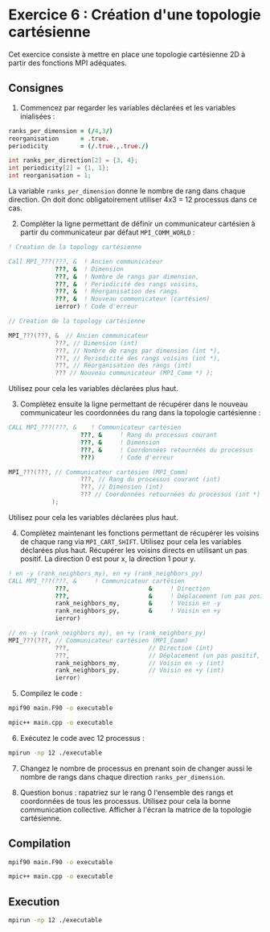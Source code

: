 # Exercice 6 : Création d'une topologie cartésienne

Cet exercice consiste à mettre en place une topologie cartésienne 2D à
partir des fonctions MPI adéquates.

## Consignes

1. Commencez par regarder les variables déclarées et les variables inialisées :

```fortran
ranks_per_dimension = (/4,3/)
reorganisation      = .true.
periodicity         = (/.true.,.true./)
```

```C++
int ranks_per_direction[2] = {3, 4};
int periodicity[2] = {1, 1};
int reorganisation = 1;
```

La variable `ranks_per_dimension` donne le nombre de rang dans chaque direction.
On doit donc obligatoirement utiliser 4x3 = 12 processus dans ce cas.

2. Compléter la ligne permettant de définir un communicateur cartésien à partir du communicateur par défaut `MPI_COMM_WORLD` :

```fortran
! Creation de la topology cartésienne

Call MPI_???(???, &  ! Ancien communicateur
             ???, &  ! Dimension
             ???, &  ! Nombre de rangs par dimension,
             ???, &  ! Periodicité des rangs voisins,
             ???, &  ! Réorganisation des rangs
             ???, &  ! Nouveau communicateur (cartésien)
             ierror) ! Code d'erreur
```

```C++
// Creation de la topology cartésienne

MPI_???(???, &  // Ancien communicateur
             ???, // Dimension (int)
             ???, // Nombre de rangs par dimension (int *),
             ???, // Periodicité des rangs voisins (int *),
             ???, // Réorganisation des rangs (int)
             ??? // Nouveau communicateur (MPI_Comm *) );
```

Utilisez pour cela les variables déclarées plus haut.

3. Complètez ensuite la ligne permettant de récupérer dans le nouveau communicateur les coordonnées du rang dans la topologie cartésienne :

```fortran
CALL MPI_???(???, &    ! Communicateur cartésien
                    ???, &     ! Rang du processus courant
                    ???, &     ! Dimension
                    ???, &     ! Coordonnées retournées du processus
                    ???)       ! Code d'erreur
```

```C++
MPI_???(???, // Communicateur cartésien (MPI_Comm)
                    ???, // Rang du processus courant (int)
                    ???, // Dimension (int)
                    ??? // Coordonnées retournées du processus (int *)
            );
```

Utilisez pour cela les variables déclarées plus haut.

4. Complètez maintenant les fonctions permettant de récupérer les voisins
de chaque rang via `MPI_CART_SHIFT`. Utilisez pour cela les variables déclarées
plus haut. Récupérer les voisins directs en utilisant un pas positif.
La direction 0 est pour x, la direction 1 pour y.

```fortran
! en -y (rank_neighbors_my), en +y (rank_neighbors_py)
CALL MPI_???(???, &     ! Communicateur cartésien
             ???,                      &     ! Direction
             ???,                      &     ! Déplacement (un pas positif)
             rank_neighbors_my,        &     ! Voisin en -y
             rank_neighbors_py,        &     ! Voisin en +y
             ierror)
```

```C++
// en -y (rank_neighbors_my), en +y (rank_neighbors_py)
MPI_???(???, // Communicateur cartésien (MPI_Comm)
             ???,                      // Direction (int)
             ???,                      // Déplacement (un pas positif, int)
             rank_neighbors_my,        // Voisin en -y (int)
             rank_neighbors_py,        // Voisin en +y (int)
             ierror)
```

5. Compilez le code :

```bash
mpif90 main.F90 -o executable
```

```bash
mpic++ main.cpp -o executable
```

6. Exécutez le code avec 12 processus :

```bash
mpirun -np 12 ./executable
```

7. Changez le nombre de processus en prenant soin de changer aussi
le nombre de rangs dans chaque direction `ranks_per_dimension`.

8. Question bonus : rapatriez sur le rang 0 l'ensemble des rangs et
coordonnées de tous les processus.
Utilisez pour cela la bonne communication collective.
Afficher à l'écran la matrice de la topologie cartésienne.

## Compilation

```bash
mpif90 main.F90 -o executable
```

```bash
mpic++ main.cpp -o executable
```

## Execution

```bash
mpirun -np 12 ./executable
```
